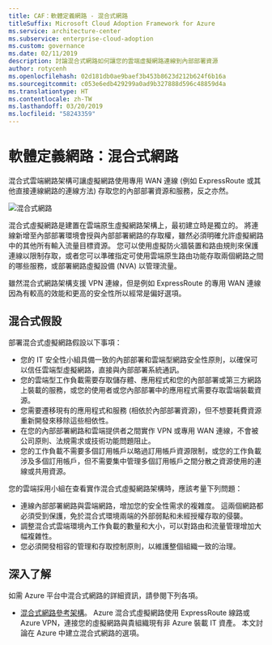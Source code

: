 ```yaml
---
title: CAF：軟體定義網路 - 混合式網路
titleSuffix: Microsoft Cloud Adoption Framework for Azure
ms.service: architecture-center
ms.subservice: enterprise-cloud-adoption
ms.custom: governance
ms.date: 02/11/2019
description: 討論混合式網路如何讓您的雲端虛擬網路連線到內部部署資源
author: rotycenh
ms.openlocfilehash: 02d181db0ae9baef3b453b8623d212b624f6b16a
ms.sourcegitcommit: c053e6edb429299a0ad9b327888d596c48859d4a
ms.translationtype: HT
ms.contentlocale: zh-TW
ms.lasthandoff: 03/20/2019
ms.locfileid: "58243359"
---
```

# <a name="software-defined-networks-hybrid-network"></a>軟體定義網路：混合式網路

混合式雲端網路架構可讓虛擬網路使用專用 WAN 連線 (例如 ExpressRoute 或其他直接連線網路的連線方法) 存取您的內部部署資源和服務，反之亦然。

![混合式網路](../../../reference-architectures/hybrid-networking/images/expressroute.png)

混合式虛擬網路是建置在雲端原生虛擬網路架構上，最初建立時是獨立的。 將連線新增至內部部署環境會授與內部部署網路的存取權，雖然必須明確允許虛擬網路中的其他所有輸入流量目標資源。 您可以使用虛擬防火牆裝置和路由規則來保護連線以限制存取，或者您可以準確指定可使用雲端原生路由功能存取兩個網路之間的哪些服務，或部署網路虛擬設備 (NVA) 以管理流量。

雖然混合式網路架構支援 VPN 連線，但是例如 ExpressRoute 的專用 WAN 連線因為有較高的效能和更高的安全性所以經常是偏好選項。

## <a name="hybrid-assumptions"></a>混合式假設

部署混合式虛擬網路假設以下事項：

- 您的 IT 安全性小組具備一致的內部部署和雲端型網路安全性原則，以確保可以信任雲端型虛擬網路，直接與內部部署系統通訊。
- 您的雲端型工作負載需要存取儲存體、應用程式和您的內部部署或第三方網路上裝載的服務，或您的使用者或您內部部署中的應用程式需要存取雲端裝載資源。
- 您需要遷移現有的應用程式和服務 (相依於內部部署資源)，但不想要耗費資源重新開發來移除這些相依性。
- 在您的內部部署網路和雲端提供者之間實作 VPN 或專用 WAN 連線，不會被公司原則、法規需求或技術功能問題阻止。
- 您的工作負載不需要多個訂用帳戶以略過訂用帳戶資源限制，或您的工作負載涉及多個訂用帳戶，但不需要集中管理多個訂用帳戶之間分散之資源使用的連線或共用資源。

您的雲端採用小組在查看實作混合式虛擬網路架構時，應該考量下列問題：

- 連線內部部署網路與雲端網路，增加您的安全性需求的複雜度。 這兩個網路都必須受到保護，免於混合式環境兩端的外部弱點和未經授權存取的侵襲。
- 調整混合式雲端環境內工作負載的數量和大小，可以對路由和流量管理增加大幅複雜性。
- 您必須開發相容的管理和存取控制原則，以維護整個組織一致的治理。

## <a name="learn-more"></a>深入了解

如需 Azure 平台中混合式網路的詳細資訊，請參閱下列各項。

- [混合式網路參考架構](../../../reference-architectures/hybrid-networking/expressroute.md)。 Azure 混合式虛擬網路使用 ExpressRoute 線路或 Azure VPN，連接您的虛擬網路與貴組織現有非 Azure 裝載 IT 資產。 本文討論在 Azure 中建立混合式網路的選項。
